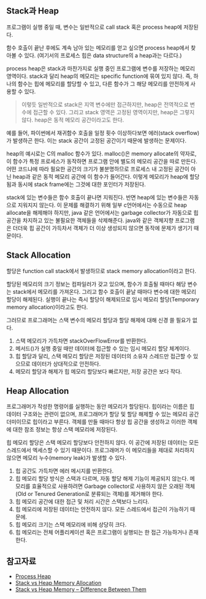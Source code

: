 ## Stack과 Heap

프로그램이 실행 중일 때, 변수는 일반적으로 call stack 혹은 process heap에 저장된다.

함수 호출이 끝난 후에도 계속 남아 있는 메모리를 얻고 싶으면 process heap에서 찾아볼 수 있다. (여기서의 프로세스 힙은 data structure의 a heap과는 다르다.)

process heap은 stack과 마찬가지로 실행 중인 프로그램에 변수를 저장하는 메모리 영역이다. stack과 달리 heap의 메모리는 specific function에 묶여 있지 않다. 즉, 하나의 함수는 힙에 메모리를 할당할 수 있고, 다른 함수가 그 해당 메모리를 안전하게 사용할 수 있다.

> 이렇듯 일반적으로 stack은 지역 변수에만 접근하지만, heap은 전역적으로 변수에 접근할 수 있다. 그리고 stack 영역은 고정된 영역이지만, heap은 그렇지 않다. heap은 동적 메모리 공간이라고도 한다.

예를 들어, 파이썬에서 재귀함수 호출을 일정 횟수 이상하다보면 에러(stack overflow)가 발생하곤 한다. 이는 stack 공간이 고정된 공간이기 때문에 발생하는 문제이다.

heap의 예시로는 C의 malloc 함수가 있다. malloc()은 memory allocate의 약자로, 이 함수가 특정 프로세스가 동작하면 프로그램 안에 별도의 메모리 공간을 따로 만든다. 어떤 코드냐에 따라 필요한 공간의 크기가 불분명하므로 프로세스 내 고정된 공간이 아닌 heap과 같은 동적 메모리 공간에 이 함수가 들어간다. 이렇게 메모리가 heap에 할당됨과 동시에 stack frame에는 그것에 대한 포인터가 저장된다.

stack에 있는 변수들은 함수 호출이 끝나면 지워진다. 반면 heap에 있는 변수들은 자동으로 지워지지 않는다. 이 문제를 해결하기 위해 일부 c언어에서는 수동으로 heap allocate을 해제해야 하지만, java 같은 언어에서는 garbage collector가 자동으로 힙 공간을 차지하고 있는 불필요한 객체들을 삭제해준다. java와 같은 객체지향 프로그램은 더더욱 힙 공간이 가득차서 객체가 더 이상 생성되지 않으면 동작에 문제가 생기기 때문이다.

## Stack Allocation

할당은 function call stack에서 발생하므로 stack memory allocation이라고 한다.

할당된 메모리의 크기 정보는 컴파일러가 갖고 있으며, 함수가 호출될 때마다 해당 변수는 stack에서 메모리를 가져온다. 그리고 함수 호출이 끝날 때마다 변수에 대한 메모리 할당이 해제된다. 실행이 끝나는 즉시 할당이 해제되므로 임시 메모리 할당(Temporary memory allocation)이라고도 한다.

그러므로 프로그래머는 스택 변수의 메모리 할당과 할당 해제에 대해 신경 쓸 필요가 없다.

1. 스택 메모리가 가득차면 stackOverFlowError를 반환한다.
2. 메서드()가 실행 중일 때만 데이터에 접근할 수 있는 임시 메모리 할당 체계이다.
3. 힙 할당과 달리, 스택 메모리 할당은 저장된 데이터의 소유자 스레드만 접근할 수 있으므로 데이터가 상대적으로 안전하다.
4. 메모리 할당과 해제가 힙 메모리 할당보다 빠르지만, 저장 공간은 보다 작다.

## Heap Allocation

프로그래머가 작성한 명령어를 실행하는 동안 메모리가 할당된다. 힙이라는 이름은 힙 데이터 구조와는 관련이 없으며, 프로그래머가 할당 및 할당 해제할 수 있는 메모리 공간 더미이므로 힙이라고 부른다. 객체를 만들 때마다 항상 힙 공간을 생성하고 이러한 객체에 대한 참조 정보는 항상 스택 메모리에 저장된다.

힙 메모리 할당은 스택 메모리 할당보다 안전하지 않다. 이 공간에 저장된 데이터는 모든 스레드에서 엑세스할 수 있기 때문이다. 프로그래머가 이 메모리들을 제대로 처리하지 않으면 메모리 누수(memory leak)가 발생할 수 있다.

1. 힙 공간도 가득차면 에러 메시지를 반환한다.
2. 힙 메모리 할당 방식은 스택과 다르며, 자동 할당 해제 기능이 제공되지 않는다. 메모리를 효율적으로 사용하려면 Garbage collector로 사용하지 않은 오래된 객체(Old or Tenured Generation로 분류되는 객체)를 제거해야 한다.
3. 힙 메모리 공간에 대한 접근 및 처리 시간은 스택보다 느리다.
4. 힙 메모리에 저장된 데이터는 안전하지 않다. 모든 스레드에서 접근이 가능하기 때문에.
5. 힙 메모리 크기는 스택 메모리에 비해 상당히 크다.
6. 힙 메모리는 전체 어플리케이션 혹은 프로그램이 실행되는 한 접근 가능하거나 존재한다.

## 참고자료

- [Process Heap](https://www.interviewcake.com/concept/java/process-heap)
- [Stack vs Heap Memory Allocation](https://www.geeksforgeeks.org/stack-vs-heap-memory-allocation/)
- [Stack vs Heap Memory – Difference Between Them](https://www.guru99.com/stack-vs-heap.html)
